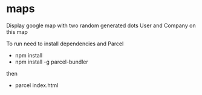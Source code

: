 # maps
Display google map with two random generated dots User and Company on this map

To run need to install dependencies and Parcel
* npm install
* npm install -g parcel-bundler

then
* parcel index.html

